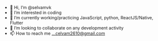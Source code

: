 - 👋 Hi, I’m @selvamvk
- 👀 I’m interested in coding
- 🌱 I’m currently working/practicing JavaScript, python, ReactJS/Native, Flutter
- 💞️ I’m looking to collaborate on any development activity
- 📫 How to reach me ...celvam2610@gmail.com

<!---
selvamvk/selvamvk is a ✨ special ✨ repository because its `README.md` (this file) appears on your GitHub profile.
You can click the Preview link to take a look at your changes.
--->
